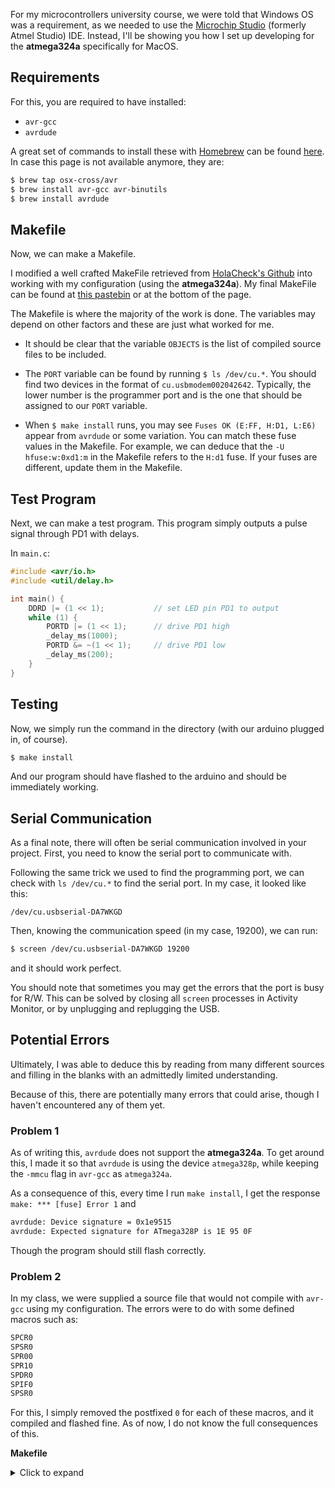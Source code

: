 For my microcontrollers university course, we were told that Windows OS was a requirement, as we needed to use the [Microchip Studio](https://www.microchip.com/en-us/development-tools-tools-and-software/microchip-studio-for-avr-and-sam-devices) (formerly Atmel Studio) IDE. Instead, I'll be showing you how I set up developing for the **atmega324a** specifically for MacOS.

## Requirements
For this, you are required to have installed:
- `avr-gcc`
- `avrdude`

A great set of commands to install these with [Homebrew](https://brew.sh) can be found [here](https://gist.github.com/jj1bdx/f149305a57c4cb2cef7c). In case this page is not available anymore, they are:

```sh
$ brew tap osx-cross/avr
$ brew install avr-gcc avr-binutils
$ brew install avrdude
```

## Makefile
Now, we can make a Makefile.

I modified a well crafted MakeFile retrieved from [HolaCheck's Github](https://gist.github.com/holachek/3304890) into working with my configuration (using the **atmega324a**). My final MakeFile can be found at [this pastebin](https://pastebin.com/wKndwk0w) or at the bottom of the page.

The Makefile is where the majority of the work is done. The variables may depend on other factors and these are just what worked for me.
  - It should be clear that the variable `OBJECTS` is the list of compiled source files to be included.

  - The `PORT` variable can be found by running `$ ls /dev/cu.*`. You should find two devices in the format of `cu.usbmodem002042642`. Typically, the lower number is the programmer port and is the one that should be assigned to our `PORT` variable.

  - When `$ make install` runs, you may see `Fuses OK (E:FF, H:D1, L:E6)` appear from `avrdude` or some variation. You can match these fuse values in the Makefile. For example, we can deduce that the `-U hfuse:w:0xd1:m` in the Makefile refers to the `H:d1` fuse. If your fuses are different, update them in the Makefile.


## Test Program
Next, we can make a test program. This program simply outputs a pulse signal through PD1 with delays.

In `main.c`:
```c
#include <avr/io.h>
#include <util/delay.h>

int main() {
    DDRD |= (1 << 1);           // set LED pin PD1 to output
    while (1) {
        PORTD |= (1 << 1);      // drive PD1 high
        _delay_ms(1000);
        PORTD &= ~(1 << 1);     // drive PD1 low
        _delay_ms(200);
    }
}
```

## Testing
Now, we simply run the command in the directory (with our arduino plugged in, of course).

```sh
$ make install
```

And our program should have flashed to the arduino and should be immediately working.

## Serial Communication
As a final note, there will often be serial communication involved in your project. First, you need to know the serial port to communicate with.

Following the same trick we used to find the programming port, we can check with `ls /dev/cu.*` to find the serial port. In my case, it looked like this:

`/dev/cu.usbserial-DA7WKGD`

Then, knowing the communication speed (in my case, 19200), we can run:

```sh
$ screen /dev/cu.usbserial-DA7WKGD 19200
```

and it should work perfect.

You should note that sometimes you may get the errors that the port is busy for R/W. This can be solved by closing all `screen` processes in Activity Monitor, or by unplugging and replugging the USB.

## Potential Errors
Ultimately, I was able to deduce this by reading from many different sources and filling in the blanks with an admittedly limited understanding.

Because of this, there are potentially many errors that could arise, though I haven't encountered any of them yet.

### Problem 1
As of writing this, `avrdude` does not support the **atmega324a**. To get around this, I made it so that `avrdude` is using the device `atmega328p`, while keeping the `-mmcu` flag in `avr-gcc` as `atmega324a`.

As a consequence of this, every time I run `make install`, I get the response `make: *** [fuse] Error 1` and

```sh
avrdude: Device signature = 0x1e9515
avrdude: Expected signature for ATmega328P is 1E 95 0F
```

Though the program should still flash correctly.

### Problem 2
In my class, we were supplied a source file that would not compile with `avr-gcc` using my configuration. The errors were to do with some defined macros such as:

```c
SPCR0
SPSR0
SPR00
SPR10
SPDR0
SPIF0
SPSR0
```

For this, I simply removed the postfixed `0` for each of these macros, and it compiled and flashed fine. As of now, I do not know the full consequences of this.

**Makefile**
<details>
  <summary>Click to expand</summary>

```make
# Name: Makefile
# Author: <insert your name here>
# Copyright: <insert your copyright message here>
# License: <insert your license reference here>

# DEVICE ....... The AVR device you compile for
# CLOCK ........ Target AVR clock rate in Hertz
# OBJECTS ...... The object files created from your source files. This list is
#                usually the same as the list of source files with suffix ".o".
# PROGRAMMER ... Options to avrdude which define the hardware you use for
#                uploading to the AVR and the interface where this hardware
#                is connected.
# FUSES ........ Parameters for avrdude to flash the fuses appropriately.

DEVICE     = atmega324a
AVRDUDEDEV = atmega328p
CLOCK      = 8000000
PORT	   = /dev/cu.usbmodem002042642
PROGRAMMER = -c stk500v2 -P $(PORT)
OBJECTS    = main.o other.o
FUSES      = -U lfuse:w:0xE6:m -U hfuse:w:0xd1:m -U efuse:w:0xff:m


######################################################################
######################################################################

# Tune the lines below only if you know what you are doing:

AVRDUDE = avrdude $(PROGRAMMER) -p $(AVRDUDEDEV)
COMPILE = avr-gcc -Wall -Os -DF_CPU=$(CLOCK) -mmcu=$(DEVICE)

# symbolic targets:
all:	main.hex

.c.o:
	$(COMPILE) -c $< -o $@

.S.o:
	$(COMPILE) -x assembler-with-cpp -c $< -o $@
# "-x assembler-with-cpp" should not be necessary since this is the default
# file type for the .S (with capital S) extension. However, upper case
# characters are not always preserved on Windows. To ensure WinAVR
# compatibility define the file type manually.

.c.s:
	$(COMPILE) -S $< -o $@

flash:	all
	$(AVRDUDE) -U flash:w:main.hex:i -F

fuse:
	$(AVRDUDE) $(FUSES)

install: flash fuse

# if you use a bootloader, change the command below appropriately:
load: all
	bootloadHID main.hex

clean:
	rm -f main.hex main.elf $(OBJECTS)

# file targets:
main.elf: $(OBJECTS)
	$(COMPILE) -o main.elf $(OBJECTS)

main.hex: main.elf
	rm -f main.hex
	avr-objcopy -j .text -j .data -O ihex main.elf main.hex
# If you have an EEPROM section, you must also create a hex file for the
# EEPROM and add it to the "flash" target.

# Targets for code debugging and analysis:
disasm:	main.elf
	avr-objdump -d main.elf

cpp:
	$(COMPILE) -E main.c

```
</details>